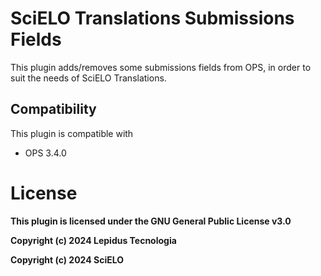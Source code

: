 # SciELO Translations Submissions Fields

This plugin adds/removes some submissions fields from OPS, in order to suit the needs of SciELO Translations.

## Compatibility

This plugin is compatible with
* OPS 3.4.0

# License
__This plugin is licensed under the GNU General Public License v3.0__

__Copyright (c) 2024 Lepidus Tecnologia__

__Copyright (c) 2024 SciELO__
